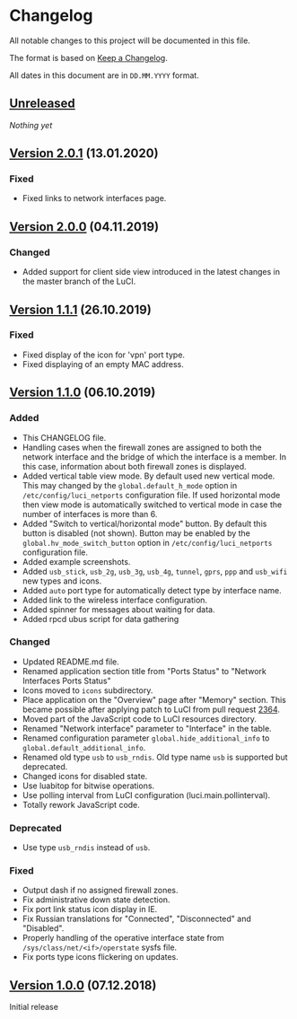 # Changelog

All notable changes to this project will be documented in this file.

The format is based on [Keep a Changelog](https://keepachangelog.com/en/1.0.0/).

All dates in this document are in `DD.MM.YYYY` format.

## [Unreleased]

*Nothing yet*

## [Version 2.0.1] (13.01.2020)

### Fixed
- Fixed links to network interfaces page.

## [Version 2.0.0] (04.11.2019)

### Changed
- Added support for client side view introduced in the latest changes
  in the master branch of the LuCI.

## [Version 1.1.1] (26.10.2019)

### Fixed
- Fixed display of the icon for 'vpn' port type.
- Fixed displaying of an empty MAC address.

## [Version 1.1.0] (06.10.2019)

### Added
- This CHANGELOG file.
- Handling cases when the firewall zones are assigned to both the network
  interface and the bridge of which the interface is a member. In this case,
  information about both firewall zones is displayed.
- Added vertical table view mode. By default used new vertical mode. This may
  changed by the `global.default_h_mode` option in `/etc/config/luci_netports`
  configuration file. If used horizontal mode then view mode is automatically
  switched to vertical mode in case the number of interfaces is more than 6.
- Added "Switch to vertical/horizontal mode" button. By default this button
  is disabled (not shown). Button may be enabled by the `global.hv_mode_switch_button`
  option in `/etc/config/luci_netports` configuration file.
- Added example screenshots.
- Added `usb_stick`, `usb_2g`, `usb_3g`, `usb_4g`, `tunnel`, `gprs`, `ppp`
  and `usb_wifi` new types and icons.
- Added `auto` port type for automatically detect type by interface name.
- Added link to the wireless interface configuration.
- Added spinner for messages about waiting for data.
- Added rpcd ubus script for data gathering

### Changed
- Updated README.md file.
- Renamed application section title from "Ports Status" to "Network Interfaces Ports Status"
- Icons moved to `icons` subdirectory.
- Place application on the "Overview" page after "Memory" section.
  This became possible after applying patch to LuCI from pull request
  [2364](https://github.com/openwrt/luci/pull/2364).
- Moved part of the JavaScript code to LuCI resources directory.
- Renamed "Network interface" parameter to "Interface" in the table.
- Renamed configuration parameter `global.hide_additional_info`
  to `global.default_additional_info`.
- Renamed old type `usb` to `usb_rndis`. Old type name `usb` is supported but deprecated.
- Changed icons for disabled state.
- Use luabitop for bitwise operations.
- Use polling interval from LuCI configuration (luci.main.pollinterval).
- Totally rework JavaScript code.

### Deprecated
- Use type `usb_rndis` instead of `usb`.

### Fixed
- Output dash if no assigned firewall zones.
- Fix administrative down state detection.
- Fix port link status icon display in IE.
- Fix Russian translations for "Connected", "Disconnected" and "Disabled".
- Properly handling of the operative interface state from
  `/sys/class/net/<if>/operstate` sysfs file.
- Fix ports type icons flickering on updates.

## [Version 1.0.0] (07.12.2018)

Initial release

[Unreleased]: https://github.com/tano-systems/luci-app-netports/tree/master
[Version 2.0.1]: https://github.com/tano-systems/luci-app-netports/releases/tag/v2.0.1
[Version 2.0.0]: https://github.com/tano-systems/luci-app-netports/releases/tag/v2.0.0
[Version 1.1.1]: https://github.com/tano-systems/luci-app-netports/releases/tag/v1.1.1
[Version 1.1.0]: https://github.com/tano-systems/luci-app-netports/releases/tag/v1.1.0
[Version 1.0.0]: https://github.com/tano-systems/luci-app-netports/releases/tag/v1.0.0

